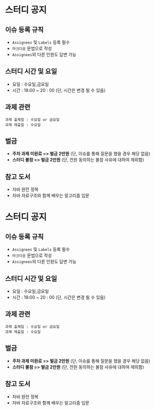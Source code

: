 # 스터디 공지

## 이슈 등록 규칙

-  ```Assignees``` 및 ```Labels``` 등록 필수
-  ```마크다운``` 문법으로 작성
-  ```Assignees```외 다른 인원도 답변 가능

## 스터디 시간 및 요일

- 요일 :  수요일,금요일 
- 시간 : 18:00 ~ 20 : 00 (단, 시간은 변경 될 수 있음)

## 과제 관련 

~~~
과제 출제일 : 수요일 or 금요일
과제 제출일 : 수요일
~~~

## 벌금

- __주차 과제 미완료 => 벌금 2만원__ (단, 이슈를 통해 질문을 했을 경우 해당 없음)
-  __스터디 불참 => 벌금 2만원__ (단, 전원 동의하는 불참 사유에 대하여 제외함)

## 참고 도서

-  자바 완전 정복
-  자바 자료구조와 함께 배우는 알고리즘 입문
# 스터디 공지

## 이슈 등록 규칙

-  ```Assignees``` 및 ```Labels``` 등록 필수
-  ```마크다운``` 문법으로 작성
-  ```Assignees```외 다른 인원도 답변 가능

## 스터디 시간 및 요일

- 요일 :  수요일,금요일 
- 시간 : 18:00 ~ 20 : 00 (단, 시간은 변경 될 수 있음)

## 과제 관련 

~~~
과제 출제일 : 수요일 or 금요일
과제 제출일 : 수요일
~~~

## 벌금

- __주차 과제 미완료 => 벌금 2만원__ (단, 이슈를 통해 질문을 했을 경우 해당 없음)
-  __스터디 불참 => 벌금 2만원__ (단, 전원 동의하는 불참 사유에 대하여 제외함)

## 참고 도서

-  자바 완전 정복
-  자바 자료구조와 함께 배우는 알고리즘 입문
